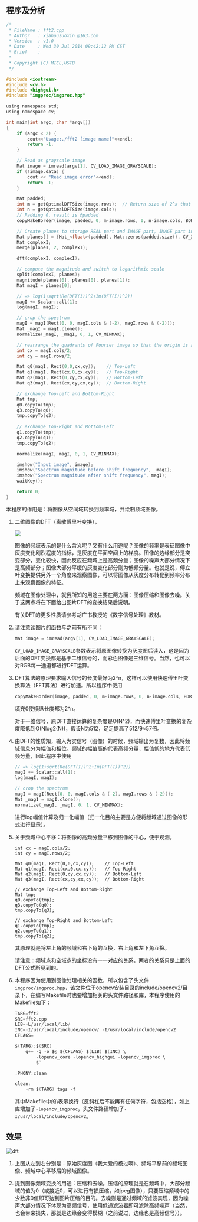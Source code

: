 <!---title:OpenCV基础篇之图像频域-->
<!---keywords:OpenCV-->
<!---date:2014-09-16-->

## 程序及分析

```c
/*
 * FileName : fft2.cpp
 * Author   : xiahouzuoxin @163.com
 * Version  : v1.0
 * Date     : Wed 30 Jul 2014 09:42:12 PM CST
 * Brief    : 
 * 
 * Copyright (C) MICL,USTB
 */

#include <iostream>
#include <cv.h>
#include <highgui.h>
#include "imgproc/imgproc.hpp"

using namespace std;
using namespace cv;

int main(int argc, char *argv[])
{
    if (argc < 2) {
        cout<<"Usage:./fft2 [image name]"<<endl;
        return -1;
    }

    // Read as grayscale image
    Mat image = imread(argv[1], CV_LOAD_IMAGE_GRAYSCALE);
    if (!image.data) {
        cout << "Read image error"<<endl;
        return -1;
    }

    Mat padded;
    int m = getOptimalDFTSize(image.rows);  // Return size of 2^x that suite for FFT
    int n = getOptimalDFTSize(image.cols);
    // Padding 0, result is @padded
    copyMakeBorder(image, padded, 0, m-image.rows, 0, n-image.cols, BORDER_CONSTANT, Scalar::all(0));

    // Create planes to storage REAL part and IMAGE part, IMAGE part init are 0
    Mat planes[] = {Mat_<float>(padded), Mat::zeros(padded.size(), CV_32F) };
    Mat complexI;
    merge(planes, 2, complexI);

    dft(complexI, complexI);

    // compute the magnitude and switch to logarithmic scale
    split(complexI, planes);
    magnitude(planes[0], planes[0], planes[1]);
    Mat magI = planes[0];

    // => log(1+sqrt(Re(DFT(I))^2+Im(DFT(I))^2))
    magI += Scalar::all(1);
    log(magI, magI);

    // crop the spectrum
    magI = magI(Rect(0, 0, magI.cols & (-2), magI.rows & (-2)));
    Mat _magI = magI.clone();
    normalize(_magI, _magI, 0, 1, CV_MINMAX);

    // rearrange the quadrants of Fourier image so that the origin is at the image center
    int cx = magI.cols/2;
    int cy = magI.rows/2;

    Mat q0(magI, Rect(0,0,cx,cy));    // Top-Left
    Mat q1(magI, Rect(cx,0,cx,cy));   // Top-Right
    Mat q2(magI, Rect(0,cy,cx,cy));   // Bottom-Left
    Mat q3(magI, Rect(cx,cy,cx,cy));  // Bottom-Right

    // exchange Top-Left and Bottom-Right
    Mat tmp;
    q0.copyTo(tmp);
    q3.copyTo(q0);
    tmp.copyTo(q3);
    
    // exchange Top-Right and Bottom-Left
    q1.copyTo(tmp);
    q2.copyTo(q1);
    tmp.copyTo(q2);

    normalize(magI, magI, 0, 1, CV_MINMAX);

    imshow("Input image", image);
    imshow("Spectrum magnitude before shift frequency", _magI);
    imshow("Spectrum magnitude after shift frequency", magI);
    waitKey();

    return 0;
}
```

本程序的作用是：将图像从空间域转换到频率域，并绘制频域图像。

1.	二维图像的DFT（离散傅里叶变换），

	<img src="https://latex.codecogs.com/png.latex? \Large F(k,l)={\sum_{i=0}^{i=N-1}}{\sum_{j=0}^{j=N-1}}f(i,j)e^{-j2\pi{(\frac{ki}{N}+\frac{lj}{N}})}">

	图像的频域表示的是什么含义呢？又有什么用途呢？图像的频率是表征图像中灰度变化剧烈程度的指标，是灰度在平面空间上的梯度。图像的边缘部分是突变部分，变化较快，因此反应在频域上是高频分量；图像的噪声大部分情况下是高频部分；图像大部分平缓的灰度变化部分则为低频分量。也就是说，傅立叶变换提供另外一个角度来观察图像，可以将图像从灰度分布转化到频率分布上来观察图像的特征。

	频域在图像处理中，就我所知的用途主要在两方面：图像压缩和图像去噪。关于这两点将在下面给出图片DFT的变换结果后说明。

	有关DFT的更多性质请参考胡广书教授的《数字信号处理》教材。

2.	请注意读图片的函数与之前有所不同：

	```c
	Mat image = imread(argv[1], CV_LOAD_IMAGE_GRAYSCALE);
	```

	`CV_LOAD_IMAGE_GRAYSCALE`参数表示将原图像转换为灰度图后读入，这是因为后面的DFT变换都是基于二维信号的，而彩色图像是三维信号。当然，也可以对RGB每一通道都进行DFT运算。

3.	DFT算法的原理要求输入信号的长度最好为2^n，这样可以使用快速傅里叶变换算法（FFT算法）进行加速。所以程序中使用

	```c
	copyMakeBorder(image, padded, 0, m-image.rows, 0, n-image.cols, BORDER_CONSTANT, Scalar::all(0));
	```
	
	填充0使横纵长度都为2^n。

	对于一维信号，原DFT直接运算的复杂度是O(N^2)，而快速傅里叶变换的复杂度降低到O(Nlog2(N))，假设N为512，足足提高了512/9≈57倍。

4.	由DFT的性质知，输入为实信号（图像）的时候，频域输出为复数，因此将频域信息分为幅值和相位。频域的幅值高的代表高频分量，幅值低的地方代表低频分量，因此程序中使用

	```c
    // => log(1+sqrt(Re(DFT(I))^2+Im(DFT(I))^2))
    magI += Scalar::all(1);
    log(magI, magI);

    // crop the spectrum
    magI = magI(Rect(0, 0, magI.cols & (-2), magI.rows & (-2)));
    Mat _magI = magI.clone();
    normalize(_magI, _magI, 0, 1, CV_MINMAX);
	```

	进行log幅值计算及归一化幅值（归一化目的主要是方便将频域通过图像的形式进行显示）。

5.	关于频域中心平移：将图像的高频分量平移到图像的中心，便于观测。

	```
    int cx = magI.cols/2;
    int cy = magI.rows/2;

    Mat q0(magI, Rect(0,0,cx,cy));    // Top-Left
    Mat q1(magI, Rect(cx,0,cx,cy));   // Top-Right
    Mat q2(magI, Rect(0,cy,cx,cy));   // Bottom-Left
    Mat q3(magI, Rect(cx,cy,cx,cy));  // Bottom-Right

    // exchange Top-Left and Bottom-Right
    Mat tmp;
    q0.copyTo(tmp);
    q3.copyTo(q0);
    tmp.copyTo(q3);
    
    // exchange Top-Right and Bottom-Left
    q1.copyTo(tmp);
    q2.copyTo(q1);
    tmp.copyTo(q2);
	```

	其原理就是将左上角的频域和右下角的互换，右上角和左下角互换。

	请注意：频域点和空域点的坐标没有一一对应的关系，两者的关系只是上面的DFT公式所见到的。

6.	本程序因为使用到图像处理相关的函数，所以包含了头文件`imgproc/imgproc.hpp`，该文件位于opencv安装目录的include/opencv2/目录下，在编写Makefile时也要增加相关的头文件路径和库，本程序使用的Makefile如下：

	```c
	TARG=fft2
	SRC=fft2.cpp
	LIB=-L/usr/local/lib/
	INC=-I/usr/local/include/opencv/ -I/usr/local/include/opencv2
	CFLAGS=

	$(TARG):$(SRC)
		g++ -g -o $@ ${CFLAGS} $(LIB) $(INC) \
			-lopencv_core -lopencv_highgui -lopencv_imgproc \
			$^

	.PHONY:clean

	clean:
		-rm $(TARG) tags -f 
	```

	其中Makefile中的\表示换行（反斜杠后不能再有任何字符，包括空格），如上库增加了`-lopencv_imgproc`，头文件路径增加了`-I/usr/local/include/opencv2`。
	
## 效果

![dft]

1.	上图从左到右分别是：原始灰度图（我大爱的杨过啊）、频域平移前的频域图像、频域中心平移后的频域图像。

2.	提到图像频域变换的用途：压缩和去噪。压缩的原理就是在频域中，大部分频域的值为0（或接近0，可以进行有损压缩，如jpeg图像），只要压缩频域中的少数非0值即可达到图片压缩的目的。去噪则是通过频域的滤波实现，因为噪声大部分情况下体现为高频信号，使用低通滤波器即可滤除高频噪声（当然，也会带来损失，那就是边缘会变得模糊（之前说过，边缘也是高频信号））。


[dft]:../images/OpenCV基础篇之图像频域/dft.png


